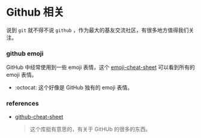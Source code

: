 # Github 相关

说到 `git` 就不得不说 `github` ，作为最大的基友交流社区，有很多地方值得我们关注。

### github emoji

GitHub 中经常使用到一些 emoji 表情，这个 [emoji-cheat-sheet](http://www.webpagefx.com/tools/emoji-cheat-sheet) 可以看到所有的 emoji 表情。

- :octocat: 这个好像是 GitHub 独有的 emoji 表情。

### references

- [github-cheat-sheet](https://github.com/tiimgreen/github-cheat-sheet)

  > 这个库挺有意思的，有关于 GitHUb 的很多的东西。 
